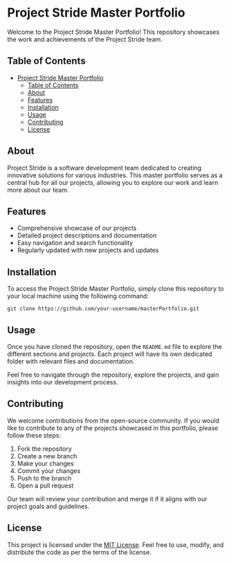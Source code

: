 # Project Stride Master Portfolio

Welcome to the Project Stride Master Portfolio! This repository showcases the work and achievements of the Project Stride team.

## Table of Contents

- [Project Stride Master Portfolio](#project-stride-master-portfolio)
  - [Table of Contents](#table-of-contents)
  - [About](#about)
  - [Features](#features)
  - [Installation](#installation)
  - [Usage](#usage)
  - [Contributing](#contributing)
  - [License](#license)

## About

Project Stride is a software development team dedicated to creating innovative solutions for various industries. This master portfolio serves as a central hub for all our projects, allowing you to explore our work and learn more about our team.

## Features

- Comprehensive showcase of our projects
- Detailed project descriptions and documentation
- Easy navigation and search functionality
- Regularly updated with new projects and updates

## Installation

To access the Project Stride Master Portfolio, simply clone this repository to your local machine using the following command:

```
git clone https://github.com/your-username/masterPortfolio.git
```

## Usage

Once you have cloned the repository, open the `README.md` file to explore the different sections and projects. Each project will have its own dedicated folder with relevant files and documentation.

Feel free to navigate through the repository, explore the projects, and gain insights into our development process.

## Contributing

We welcome contributions from the open-source community. If you would like to contribute to any of the projects showcased in this portfolio, please follow these steps:

1. Fork the repository
2. Create a new branch
3. Make your changes
4. Commit your changes
5. Push to the branch
6. Open a pull request

Our team will review your contribution and merge it if it aligns with our project goals and guidelines.

## License

This project is licensed under the [MIT License](LICENSE). Feel free to use, modify, and distribute the code as per the terms of the license.
